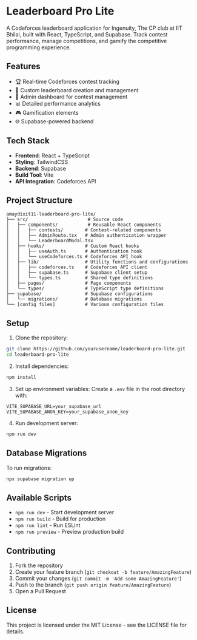 # Leaderboard Pro Lite

A Codeforces leaderboard application for Ingenuity, The CP club at IIT Bhilai, built with React, TypeScript, and Supabase. Track contest performance, manage competitions, and gamify the competitive programming experience.

## Features

- 🏆 Real-time Codeforces contest tracking
- 👑 Custom leaderboard creation and management
- 🔐 Admin dashboard for contest management
- 📊 Detailed performance analytics
- 🎮 Gamification elements
- 🌐 Supabase-powered backend

## Tech Stack

- **Frontend**: React + TypeScript
- **Styling**: TailwindCSS
- **Backend**: Supabase
- **Build Tool**: Vite
- **API Integration**: Codeforces API

## Project Structure

```
amaydixit11-leaderboard-pro-lite/
├── src/                      # Source code
│   ├── components/           # Reusable React components
│   │   ├── contests/        # Contest-related components
│   │   ├── AdminRoute.tsx   # Admin authentication wrapper
│   │   └── LeaderboardModal.tsx
│   ├── hooks/               # Custom React hooks
│   │   ├── useAuth.ts       # Authentication hook
│   │   └── useCodeforces.ts # Codeforces API hook
│   ├── lib/                 # Utility functions and configurations
│   │   ├── codeforces.ts    # Codeforces API client
│   │   ├── supabase.ts      # Supabase client setup
│   │   └── types.ts         # Shared type definitions
│   ├── pages/               # Page components
│   └── types/               # TypeScript type definitions
├── supabase/                # Supabase configurations
│   └── migrations/          # Database migrations
└── [config files]           # Various configuration files
```

## Setup

1. Clone the repository:
```bash
git clone https://github.com/yourusername/leaderboard-pro-lite.git
cd leaderboard-pro-lite
```

2. Install dependencies:
```bash
npm install
```

3. Set up environment variables:
Create a `.env` file in the root directory with:
```env
VITE_SUPABASE_URL=your_supabase_url
VITE_SUPABASE_ANON_KEY=your_supabase_anon_key
```

4. Run development server:
```bash
npm run dev
```

## Database Migrations

To run migrations:

```bash
npx supabase migration up
```

## Available Scripts

- `npm run dev` - Start development server
- `npm run build` - Build for production
- `npm run lint` - Run ESLint
- `npm run preview` - Preview production build

## Contributing

1. Fork the repository
2. Create your feature branch (`git checkout -b feature/AmazingFeature`)
3. Commit your changes (`git commit -m 'Add some AmazingFeature'`)
4. Push to the branch (`git push origin feature/AmazingFeature`)
5. Open a Pull Request

## License

This project is licensed under the MIT License - see the LICENSE file for details.
